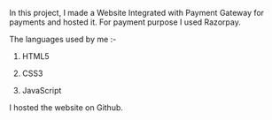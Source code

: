 In this project, I made a Website Integrated with Payment Gateway for payments and hosted it. For payment purpose I used Razorpay.



The languages used by me :-

1) HTML5

2) CSS3

3) JavaScript

I hosted the website on Github. 


